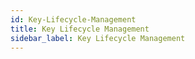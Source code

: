 ```yaml
---
id: Key-Lifecycle-Management
title: Key Lifecycle Management
sidebar_label: Key Lifecycle Management
---
```



#
